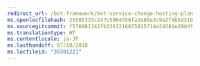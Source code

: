 ```yaml
---
redirect_url: /bot-framework/bot-service-change-hosting-plan
ms.openlocfilehash: 25585333c247c5964556fa2e89a3c9a2f465d31b
ms.sourcegitcommit: f576981342fb3361216675815714e24281e20ddf
ms.translationtype: HT
ms.contentlocale: ja-JP
ms.lasthandoff: 07/18/2018
ms.locfileid: "39301221"
---
```

